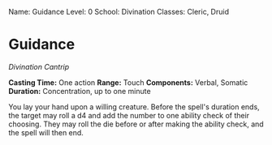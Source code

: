 Name: Guidance
Level: 0
School: Divination
Classes: Cleric, Druid

# Guidance
_Divination Cantrip_

**Casting Time:** One action 
**Range:** Touch 
**Components:** Verbal, Somatic 
**Duration:** Concentration, up to one minute 

You lay your hand upon a willing creature. Before the spell's duration ends, the target may roll a d4 and add the number to one ability check of their choosing. They may roll the die before or after making the ability check, and the spell will then end. 

